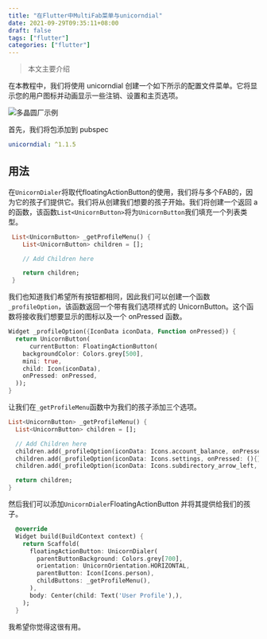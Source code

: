 ```yaml
---
title: "在Flutter中MultiFab菜单与unicorndial"
date: 2021-09-29T09:35:11+08:00
draft: false
tags: ["flutter"]
categories: ["flutter"]
---
```


> 本文主要介绍

在本教程中，我们将使用 unicorndial 创建一个如下所示的配置文件菜单。它将显示您的用户图标并动画显示一些注销、设置和主页选项。

![多晶圆厂示例](https://luckly007.oss-cn-beijing.aliyuncs.com/img/fab-example.82a2fbd.321be3d099fa3a38c5e2cc6eca7d4a4a.gif)

首先，我们将包添加到 pubspec

```yaml
unicorndial: ^1.1.5
```

## 用法

在`UnicornDialer`将取代floatingActionButton的使用，我们将与多个FAB的，因为它的孩子们提供它。我们将从创建我们想要的孩子开始。我们将创建一个返回 a 的函数，该函数`List<UnicornButton>`将为`UnicornButton`我们填充一个列表类型。

```dart
 List<UnicornButton> _getProfileMenu() {
    List<UnicornButton> children = [];

    // Add Children here

    return children;
 }
```

我们也知道我们希望所有按钮都相同，因此我们可以创建一个函数`_profileOption`，该函数返回一个带有我们选项样式的 UnicornButton。这个函数将接收我们想要显示的图标以及一个 onPressed 函数。

```dart
Widget _profileOption({IconData iconData, Function onPressed}) {
  return UnicornButton(
      currentButton: FloatingActionButton(
    backgroundColor: Colors.grey[500],
    mini: true,
    child: Icon(iconData),
    onPressed: onPressed,
  ));
}
```

让我们在`_getProfileMenu`函数中为我们的孩子添加三个选项。

```dart
List<UnicornButton> _getProfileMenu() {
  List<UnicornButton> children = [];

  // Add Children here
  children.add(_profileOption(iconData: Icons.account_balance, onPressed:() {}));
  children.add(_profileOption(iconData: Icons.settings, onPressed: (){}));
  children.add(_profileOption(iconData: Icons.subdirectory_arrow_left, onPressed: () {}));

  return children;
}
```

然后我们可以添加`UnicornDialer`FloatingActionButton 并将其提供给我们的孩子。

```dart
  @override
  Widget build(BuildContext context) {
    return Scaffold(
      floatingActionButton: UnicornDialer(
        parentButtonBackground: Colors.grey[700],
        orientation: UnicornOrientation.HORIZONTAL,
        parentButton: Icon(Icons.person),
        childButtons: _getProfileMenu(),
      ),
      body: Center(child: Text('User Profile'),),
    );
  }
```

我希望你觉得这很有用。